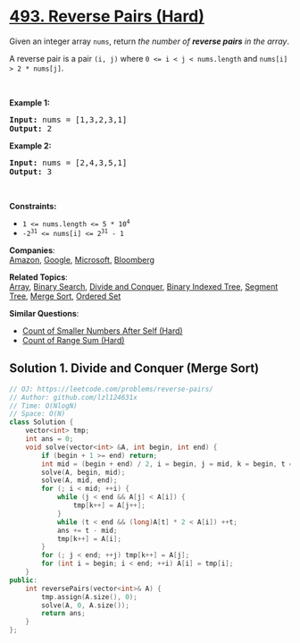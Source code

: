 # [493. Reverse Pairs (Hard)](https://leetcode.com/problems/reverse-pairs/)

<p>Given an integer array <code>nums</code>, return <em>the number of <strong>reverse pairs</strong> in the array</em>.</p>

<p>A reverse pair is a pair <code>(i, j)</code> where <code>0 &lt;= i &lt; j &lt; nums.length</code> and <code>nums[i] &gt; 2 * nums[j]</code>.</p>

<p>&nbsp;</p>
<p><strong>Example 1:</strong></p>
<pre><strong>Input:</strong> nums = [1,3,2,3,1]
<strong>Output:</strong> 2
</pre><p><strong>Example 2:</strong></p>
<pre><strong>Input:</strong> nums = [2,4,3,5,1]
<strong>Output:</strong> 3
</pre>
<p>&nbsp;</p>
<p><strong>Constraints:</strong></p>

<ul>
	<li><code>1 &lt;= nums.length &lt;= 5 * 10<sup>4</sup></code></li>
	<li><code>-2<sup>31</sup> &lt;= nums[i] &lt;= 2<sup>31</sup> - 1</code></li>
</ul>


**Companies**:  
[Amazon](https://leetcode.com/company/amazon), [Google](https://leetcode.com/company/google), [Microsoft](https://leetcode.com/company/microsoft), [Bloomberg](https://leetcode.com/company/bloomberg)

**Related Topics**:  
[Array](https://leetcode.com/tag/array/), [Binary Search](https://leetcode.com/tag/binary-search/), [Divide and Conquer](https://leetcode.com/tag/divide-and-conquer/), [Binary Indexed Tree](https://leetcode.com/tag/binary-indexed-tree/), [Segment Tree](https://leetcode.com/tag/segment-tree/), [Merge Sort](https://leetcode.com/tag/merge-sort/), [Ordered Set](https://leetcode.com/tag/ordered-set/)

**Similar Questions**:
* [Count of Smaller Numbers After Self (Hard)](https://leetcode.com/problems/count-of-smaller-numbers-after-self/)
* [Count of Range Sum (Hard)](https://leetcode.com/problems/count-of-range-sum/)

## Solution 1. Divide and Conquer (Merge Sort)

```cpp
// OJ: https://leetcode.com/problems/reverse-pairs/
// Author: github.com/lzl124631x
// Time: O(NlogN)
// Space: O(N)
class Solution {
    vector<int> tmp;
    int ans = 0;
    void solve(vector<int> &A, int begin, int end) {
        if (begin + 1 >= end) return;
        int mid = (begin + end) / 2, i = begin, j = mid, k = begin, t = mid;
        solve(A, begin, mid);
        solve(A, mid, end);
        for (; i < mid; ++i) {
            while (j < end && A[j] < A[i]) {
                tmp[k++] = A[j++];
            }
            while (t < end && (long)A[t] * 2 < A[i]) ++t;
            ans += t - mid;
            tmp[k++] = A[i];
        }
        for (; j < end; ++j) tmp[k++] = A[j];
        for (int i = begin; i < end; ++i) A[i] = tmp[i];
    }
public:
    int reversePairs(vector<int>& A) {
        tmp.assign(A.size(), 0);
        solve(A, 0, A.size());
        return ans;
    }
};
```